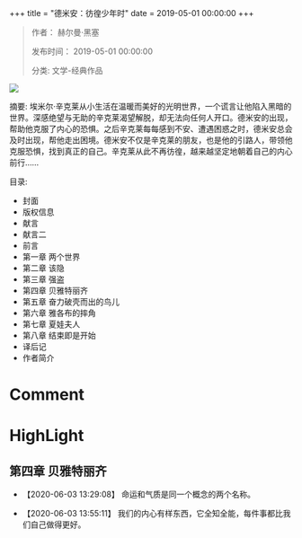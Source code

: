 +++
title = "德米安：彷徨少年时"
date = 2019-05-01 00:00:00
+++

> 作者： 赫尔曼·黑塞
> 
> 发布时间： 2019-05-01 00:00:00
> 
> 分类: 文学-经典作品

![](https://wfqqreader-1252317822.image.myqcloud.com/cover/779/25803779/s_25803779.jpg)

摘要: 埃米尔·辛克莱从小生活在温暖而美好的光明世界，一个谎言让他陷入黑暗的世界。深感绝望与无助的辛克莱渴望解脱，却无法向任何人开口。德米安的出现，帮助他克服了内心的恐惧。之后辛克莱每每感到不安、遭遇困惑之时，德米安总会及时出现，帮他走出困境。德米安不仅是辛克莱的朋友，也是他的引路人，带领他克服恐惧，找到真正的自己。辛克莱从此不再彷徨，越来越坚定地朝着自己的内心前行……

目录: 
- 封面
- 版权信息
- 献言
- 献言二
- 前言
- 第一章 两个世界
- 第二章 该隐
- 第三章 强盗
- 第四章 贝雅特丽齐
- 第五章 奋力破壳而出的鸟儿
- 第六章 雅各布的摔角
- 第七章 夏娃夫人
- 第八章 结束即是开始
- 译后记
- 作者简介

# Comment



# HighLight

## 第四章 贝雅特丽齐
- 【2020-06-03 13:29:08】 命运和气质是同一个概念的两个名称。


- 【2020-06-03 13:55:11】 我们的内心有样东西，它全知全能，每件事都比我们自己做得更好。
